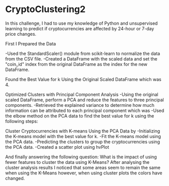 # CryptoClustering2

In this challenge, I had to use my knowledge of Python and unsupervised learning to predict if cryptocurrencies are affected by 24-hour or 7-day price changes.

First I Prepared the Data

-Used the StandardScaler() module from scikit-learn to normalize the data from the CSV file. -Created a DataFrame with the scaled data and set the "coin_id" index from the original DataFrame as the index for the new DataFrame.

Found the Best Value for k Using the Original Scaled DataFrame which was 4.

Optimized Clusters with Principal Component Analysis -Using the original scaled DataFrame, perform a PCA and reduce the features to three principal components. -Retrieved the explained variance to determine how much information can be attributed to each principal component which was -Used the elbow method on the PCA data to find the best value for k using the following steps:

Cluster Cryptocurrencies with K-means Using the PCA Data by -Initializing the K-means model with the best value for k. -Fit the K-means model using the PCA data. -Predicting the clusters to group the cryptocurrencies using the PCA data. -Created a scatter plot using hvPlot

And finally answering the following question: What is the impact of using fewer features to cluster the data using K-Means? After analysing the cluster analysis results I noticed that some areas seem to remain the same when using the K-Means however, when using cluster plots the colors have changed.
